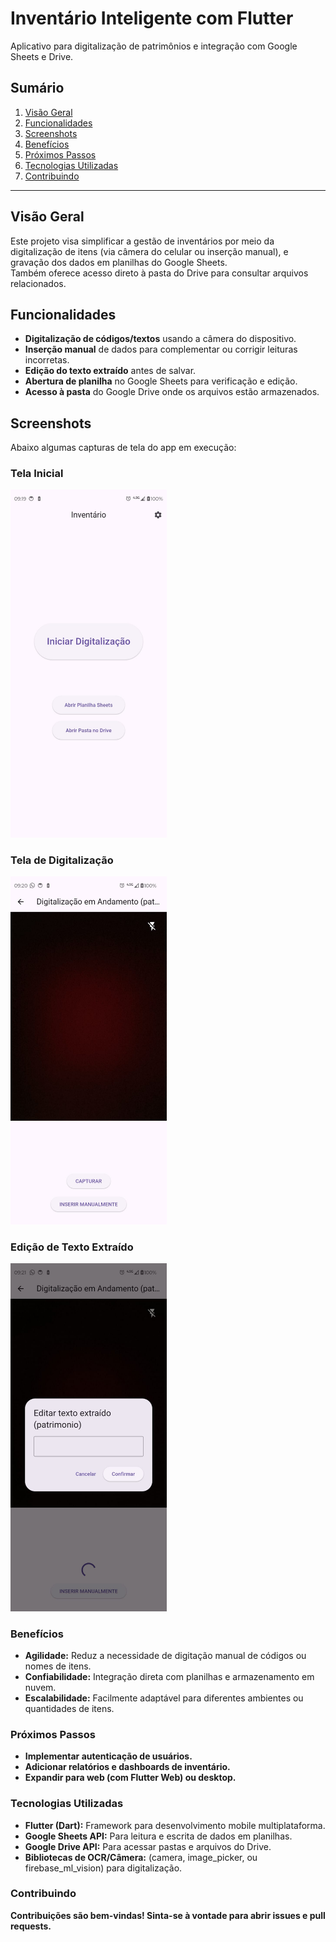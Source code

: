 # Inventário Inteligente com Flutter

Aplicativo para digitalização de patrimônios e integração com Google Sheets e Drive.

## Sumário
1. [Visão Geral](#visão-geral)
2. [Funcionalidades](#funcionalidades)
3. [Screenshots](#screenshots)
4. [Benefícios](#benefícios)
5. [Próximos Passos](#próximos-passos)
6. [Tecnologias Utilizadas](#tecnologias-utilizadas)
7. [Contribuindo](#contribuindo)


---

## Visão Geral
Este projeto visa simplificar a gestão de inventários por meio da digitalização de itens (via câmera do celular ou inserção manual), e gravação dos dados em planilhas do Google Sheets.  
Também oferece acesso direto à pasta do Drive para consultar arquivos relacionados.

## Funcionalidades
- **Digitalização de códigos/textos** usando a câmera do dispositivo.
- **Inserção manual** de dados para complementar ou corrigir leituras incorretas.
- **Edição do texto extraído** antes de salvar.
- **Abertura de planilha** no Google Sheets para verificação e edição.
- **Acesso à pasta** do Google Drive onde os arquivos estão armazenados.

## Screenshots
Abaixo algumas capturas de tela do app em execução:


### Tela Inicial
<img src="./screenshots/img1.jpeg" width="250" alt="Tela Inicial">



### Tela de Digitalização
<img src="./screenshots/img2.jpeg" width="250" alt="Tela de Digitalização">



### Edição de Texto Extraído
<img src="./screenshots/digitalizacao.jpeg" width="250" alt="Edição de Texto Extraído">



### Benefícios

- **Agilidade:** Reduz a necessidade de digitação manual de códigos ou nomes de itens.
- **Confiabilidade:** Integração direta com planilhas e armazenamento em nuvem.
- **Escalabilidade:** Facilmente adaptável para diferentes ambientes ou quantidades de itens.


### Próximos Passos

- **Implementar autenticação de usuários.**
- **Adicionar relatórios e dashboards de inventário.**
- **Expandir para web (com Flutter Web) ou desktop.**


### Tecnologias Utilizadas
- **Flutter (Dart):** Framework para desenvolvimento mobile multiplataforma. 
- **Google Sheets API:** Para leitura e escrita de dados em planilhas.
- **Google Drive API:** Para acessar pastas e arquivos do Drive.
- **Bibliotecas de OCR/Câmera:** (camera, image_picker, ou firebase_ml_vision) para digitalização.


### Contribuindo

**Contribuições são bem-vindas! Sinta-se à vontade para abrir issues e pull requests.**



